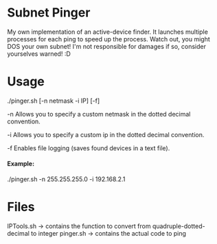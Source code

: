 # Subnet Pinger
 My own implementation of an active-device finder.
 It launches multiple processes for each ping to speed up the process.
 Watch out, you might DOS your own subnet! I'm not responsible for damages if so, consider yourselves warned! :D

# Usage
./pinger.sh [-n netmask -i IP] [-f]

 -n Allows you to specify a custom netmask in the dotted decimal convention.
 
 -i Allows you to specify a custom ip in the dotted decimal convention.
 
 -f Enables file logging (saves found devices in a text file).
 

#### Example:
./pinger.sh -n 255.255.255.0 -i 192.168.2.1


# Files
IPTools.sh -> contains the function to convert from quadruple-dotted-decimal to integer
pinger.sh -> contains the actual code to ping
